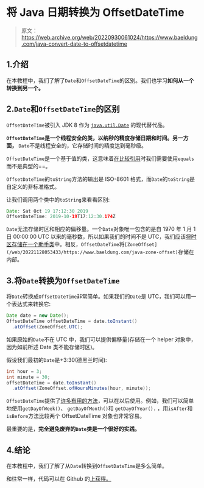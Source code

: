# 将 Java 日期转换为 OffsetDateTime

> 原文：<https://web.archive.org/web/20220930061024/https://www.baeldung.com/java-convert-date-to-offsetdatetime>

## 1.介绍

在本教程中，我们了解了`Date`和`OffsetDateTime`的区别。我们也学习**如何从一个转换到另一个。**

## 2.`Date`和`OffsetDateTime`的区别

`OffsetDateTime`被引入 JDK 8 作为 [`java.util.Date`](/web/20221128053433/https://www.baeldung.com/java-util-date-sql-date) 的现代替代品。

**`OffsetDateTime`是一个线程安全的类，以纳秒的精度存储日期和时间。另一方面，** `Date`不是线程安全的，它存储时间的精度达到毫秒级。

`OffsetDateTime`是一个基于值的类，这意味着[在比较引用](https://web.archive.org/web/20221128053433/https://docs.oracle.com/en/java/javase/11/docs/api/java.base/java/lang/doc-files/ValueBased.html)时我们需要使用`equals` 而不是典型的==。

`OffsetDateTime`的`toString`方法的输出是 ISO-8601 格式，而`Date`的`toString`是自定义的非标准格式。

让我们调用两个类中的`toString`来看看区别:

```java
Date: Sat Oct 19 17:12:30 2019
OffsetDateTime: 2019-10-19T17:12:30.174Z
```

`Date`无法存储时区和相应的偏移量。一个`Date`对象唯一包含的是自 1970 年 1 月 1 日 00:00:00 UTC 以来的毫秒数，所以如果我们的时间不是 UTC，我们应该[将时区存储在一个助手类](/web/20221128053433/https://www.baeldung.com/java-set-date-time-zone)中。相反，`OffsetDateTime`将`[ZoneOffset](/web/20221128053433/https://www.baeldung.com/java-zone-offset)`存储在内部。

## 3.将`Date`转换为`OffsetDateTime`

将`Date`转换成`OffsetDateTime`非常简单。如果我们的`Date`是 UTC，我们可以用一个表达式来转换它:

```java
Date date = new Date();
OffsetDateTime offsetDateTime = date.toInstant()
  .atOffset(ZoneOffset.UTC);
```

如果原始的`Date`不在 UTC 中，我们可以提供偏移量(存储在一个 helper 对象中，因为如前所述 Date 类不能存储时区)。

假设我们最初的`Date`是+3:30(德黑兰时间):

```java
int hour = 3;
int minute = 30;
offsetDateTime = date.toInstant()
  .atOffset(ZoneOffset.ofHoursMinutes(hour, minute));
```

`OffsetDateTime`提供了[许多有用的方法](https://web.archive.org/web/20221128053433/https://docs.oracle.com/en/java/javase/11/docs/api/java.base/java/time/OffsetDateTime.html)，可以在以后使用。例如，我们可以简单地使用`getDayOfWeek()`、 `getDayOfMonth()`和 `getDayOfYear().` ，用`isAfter`和`isBefore`方法比较两个 OffsetDateTime 对象也非常容易。

最重要的是，**完全避免废弃的`Date`类是一个很好的实践。**

## 4.结论

在本教程中，我们了解了从`Date`转换到`OffsetDateTime`是多么简单。

和往常一样，代码可以在 Github 的[上获得。](https://web.archive.org/web/20221128053433/https://github.com/eugenp/tutorials/tree/master/core-java-modules/core-java-date-operations-2)